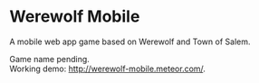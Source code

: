 # Werewolf Mobile
A mobile web app game based on Werewolf and Town of Salem.  

Game name pending.  
Working demo: http://werewolf-mobile.meteor.com/.
